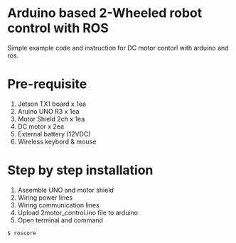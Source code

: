 # Arduino based 2-Wheeled robot control with ROS 
Simple example code and instruction for DC motor contorl with arduino and ros.  
  
# Pre-requisite
1. Jetson TX1 board x 1ea
2. Aruino UNO R3 x 1ea
3. Motor Shield 2ch x 1ea
4. DC motor x 2ea
5. External battery (12VDC)
6. Wireless keybord & mouse

# Step by step installation

1. Assemble UNO and motor shield
2. Wiring power lines 
3. Wiring communication lines
4. Upload 2motor_control.ino file to arduino
5. Open terminal and command
```
$ roscore
```
